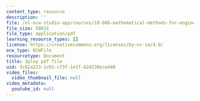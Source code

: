 ```yaml
---
content_type: resource
description: ''
file: /ol-ocw-studio-app/courses/18-086-mathematical-methods-for-engineers-ii-spring-2006/3c62a2231c01cf3f1e1f62d230ece440_HHwDX-3IPT0.pdf
file_size: 58631
file_type: application/pdf
learning_resource_types: []
license: https://creativecommons.org/licenses/by-nc-sa/4.0/
ocw_type: OCWFile
resourcetype: Document
title: 3play pdf file
uid: 3c62a223-1c01-cf3f-1e1f-62d230ece440
video_files:
  video_thumbnail_file: null
video_metadata:
  youtube_id: null
---
```

